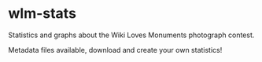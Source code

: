 wlm-stats
=========

Statistics and graphs about the Wiki Loves Monuments photograph contest.

Metadata files available, download and create your own statistics!
